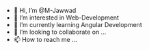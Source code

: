 - 👋 Hi, I’m @M-Jawwad
- 👀 I’m interested in Web-Development
- 🌱 I’m currently learning Angular Development
- 💞️ I’m looking to collaborate on ...
- 📫 How to reach me ...

<!---
M-Jawwad/M-Jawwad is a ✨ special ✨ repository because its `README.md` (this file) appears on your GitHub profile.
You can click the Preview link to take a look at your changes.
--->
